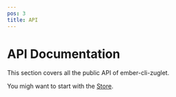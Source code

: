 ```yaml
---
pos: 3
title: API
---
```


# API Documentation

This section covers all the public API of ember-cli-zuglet.

You migh want to start with the [Store](api/store).
